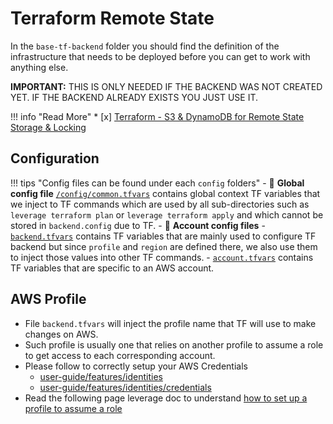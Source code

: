 # Terraform Remote State
In the `base-tf-backend` folder you should find the definition of the infrastructure that needs to be deployed before 
you can get to work with anything else.

**IMPORTANT:** THIS IS ONLY NEEDED IF THE BACKEND WAS NOT CREATED YET. IF THE BACKEND ALREADY EXISTS YOU JUST USE IT.

!!! info "Read More"
    * [x] [Terraform - S3 & DynamoDB for Remote State Storage & Locking](tf-state-workflow.md)
 
## Configuration

!!! tips "Config files can be found under each `config` folders"
    - :file_folder: **Global config file** 
    [`/config/common.tfvars`](https://github.com/binbashar/le-tf-infra-aws/blob/master/config/common.tfvars.example) 
    contains global context TF variables that we inject to TF commands which are used by all sub-directories such as 
    `leverage terraform plan` or `leverage terraform apply` and which cannot be stored in `backend.config` due to TF.
    - :file_folder: **Account config files** 
        - [`backend.tfvars`](https://github.com/binbashar/le-tf-infra-aws/blob/master/shared/config/backend.tfvars)
         contains TF variables that are mainly used to configure TF backend but since
         `profile` and `region` are defined there, we also use them to inject those values into other TF commands.
        - [`account.tfvars`](https://github.com/binbashar/le-tf-infra-aws/blob/master/shared/config/account.tfvars)
         contains TF variables that are specific to an AWS account.
          
## AWS Profile
- File `backend.tfvars` will inject the profile name that TF will use to make changes on AWS.
- Such profile is usually one that relies on another profile to assume a role to get access to each corresponding account.
- Please follow to correctly setup your AWS Credentials
    - [user-guide/features/identities](../features/identities/identities.md)
    - [user-guide/features/identities/credentials](../features/identities/credentials.md) 
- Read the following page leverage doc to understand [how to set up a profile to assume 
a role](https://docs.aws.amazon.com/cli/latest/userguide/cli-roles.html)

